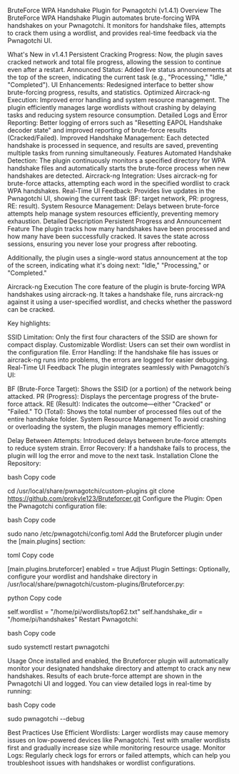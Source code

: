 BruteForce WPA Handshake Plugin for Pwnagotchi (v1.4.1)
Overview
The BruteForce WPA Handshake Plugin automates brute-forcing WPA handshakes on your Pwnagotchi. It monitors for handshake files, attempts to crack them using a wordlist, and provides real-time feedback via the Pwnagotchi UI.

What's New in v1.4.1
Persistent Cracking Progress: Now, the plugin saves cracked network and total file progress, allowing the session to continue even after a restart.
Announced Status: Added live status announcements at the top of the screen, indicating the current task (e.g., "Processing," "Idle," "Completed").
UI Enhancements: Redesigned interface to better show brute-forcing progress, results, and statistics.
Optimized Aircrack-ng Execution: Improved error handling and system resource management. The plugin efficiently manages large wordlists without crashing by delaying tasks and reducing system resource consumption.
Detailed Logs and Error Reporting: Better logging of errors such as "Resetting EAPOL Handshake decoder state" and improved reporting of brute-force results (Cracked/Failed).
Improved Handshake Management: Each detected handshake is processed in sequence, and results are saved, preventing multiple tasks from running simultaneously.
Features
Automated Handshake Detection: The plugin continuously monitors a specified directory for WPA handshake files and automatically starts the brute-force process when new handshakes are detected.
Aircrack-ng Integration: Uses aircrack-ng for brute-force attacks, attempting each word in the specified wordlist to crack WPA handshakes.
Real-Time UI Feedback: Provides live updates in the Pwnagotchi UI, showing the current task (BF: target network, PR: progress, RE: result).
System Resource Management: Delays between brute-force attempts help manage system resources efficiently, preventing memory exhaustion.
Detailed Description
Persistent Progress and Announcement Feature
The plugin tracks how many handshakes have been processed and how many have been successfully cracked. It saves the state across sessions, ensuring you never lose your progress after rebooting.

Additionally, the plugin uses a single-word status announcement at the top of the screen, indicating what it's doing next: "Idle," "Processing," or "Completed."

Aircrack-ng Execution
The core feature of the plugin is brute-forcing WPA handshakes using aircrack-ng. It takes a handshake file, runs aircrack-ng against it using a user-specified wordlist, and checks whether the password can be cracked.

Key highlights:

SSID Limitation: Only the first four characters of the SSID are shown for compact display.
Customizable Wordlist: Users can set their own wordlist in the configuration file.
Error Handling: If the handshake file has issues or aircrack-ng runs into problems, the errors are logged for easier debugging.
Real-Time UI Feedback
The plugin integrates seamlessly with Pwnagotchi’s UI:

BF (Brute-Force Target): Shows the SSID (or a portion) of the network being attacked.
PR (Progress): Displays the percentage progress of the brute-force attack.
RE (Result): Indicates the outcome—either "Cracked" or "Failed."
TO (Total): Shows the total number of processed files out of the entire handshake folder.
System Resource Management
To avoid crashing or overloading the system, the plugin manages memory efficiently:

Delay Between Attempts: Introduced delays between brute-force attempts to reduce system strain.
Error Recovery: If a handshake fails to process, the plugin will log the error and move to the next task.
Installation
Clone the Repository:

bash
Copy code

cd /usr/local/share/pwnagotchi/custom-plugins
git clone https://github.com/prokyle123/Bruteforcer.git
Configure the Plugin: Open the Pwnagotchi configuration file:

bash
Copy code

sudo nano /etc/pwnagotchi/config.toml
Add the Bruteforcer plugin under the [main.plugins] section:

toml
Copy code

[main.plugins.bruteforcer]
enabled = true
Adjust Plugin Settings: Optionally, configure your wordlist and handshake directory in /usr/local/share/pwnagotchi/custom-plugins/Bruteforcer.py:

python
Copy code

self.wordlist = "/home/pi/wordlists/top62.txt"
self.handshake_dir = "/home/pi/handshakes"
Restart Pwnagotchi:

bash
Copy code

sudo systemctl restart pwnagotchi

Usage
Once installed and enabled, the Bruteforcer plugin will automatically monitor your designated handshake directory and attempt to crack any new handshakes.
Results of each brute-force attempt are shown in the Pwnagotchi UI and logged.
You can view detailed logs in real-time by running:

bash
Copy code

sudo pwnagotchi --debug

Best Practices
Use Efficient Wordlists: Larger wordlists may cause memory issues on low-powered devices like Pwnagotchi. Test with smaller wordlists first and gradually increase size while monitoring resource usage.
Monitor Logs: Regularly check logs for errors or failed attempts, which can help you troubleshoot issues with handshakes or wordlist configurations.
